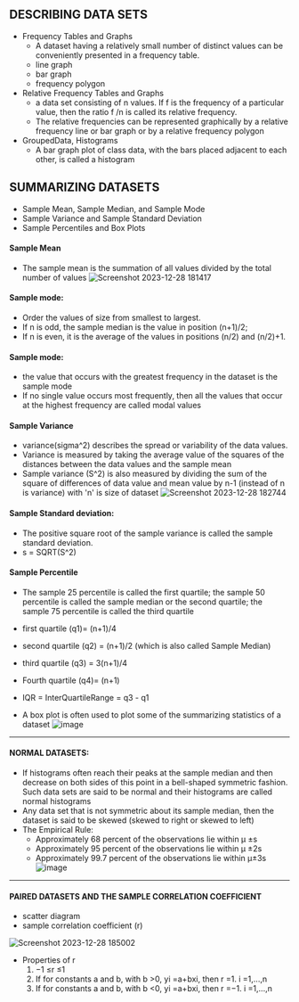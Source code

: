 ## DESCRIBING DATA SETS
- Frequency Tables and Graphs
  - A dataset having a relatively small number of distinct values can be conveniently presented in a frequency table.
  - line graph
  - bar graph
  - frequency polygon
- Relative Frequency Tables and Graphs
  - a data set consisting of n values. If f is the frequency of a particular value, then the ratio f /n is called its relative frequency.
  - The relative frequencies can be represented graphically by a relative frequency line or bar graph or by a relative frequency polygon
- GroupedData, Histograms
  - A bar graph plot of class data, with the bars placed adjacent to each other, is called a histogram

## SUMMARIZING DATASETS
- Sample Mean, Sample Median, and Sample Mode
- Sample Variance and Sample Standard Deviation
- Sample Percentiles and Box Plots
#### Sample Mean
  - The sample mean is the summation of all values divided by the total number of values
 ![Screenshot 2023-12-28 181417](https://github.com/Selvam-DG/Statistics_-and_R_programming/assets/98681717/e81ee570-42a3-4df9-b767-3d0e9e6dadf4)

#### Sample mode:
- Order the values of size from smallest to largest.
- If n is odd, the sample median is the value in position (n+1)/2;
- If n is even, it is the average of the values in positions (n/2) and (n/2)+1.

#### Sample mode:
- the value that occurs with the greatest frequency in the dataset is the sample mode
- If no single value occurs most frequently, then all the values that occur at the highest frequency are called modal values

#### Sample Variance
- variance(sigma^2) describes the spread or variability of the data values.
- Variance is  measured by taking the average value of the squares of the distances between the data values and the sample mean
- Sample variance (S^2) is also measured by dividing the sum of the square of differences of data value and mean value by n-1 (instead of n is variance) with 'n' is size of dataset
  ![Screenshot 2023-12-28 182744](https://github.com/Selvam-DG/Statistics_-and_R_programming/assets/98681717/96056dab-3374-482a-a21e-9326f7be7c5d)

#### Sample Standard deviation:
-  The positive square root of the sample variance is called the sample standard deviation.
-  s = SQRT(S^2)
  
#### Sample Percentile
- The sample 25 percentile is called the first quartile; the sample 50 percentile is called the sample median or the second quartile; the sample 75 percentile is called the third quartile
-  first quartile (q1)= (n+1)/4
-  second quartile (q2) = (n+1)/2 (which is also called Sample Median)
-  third quartile (q3) = 3(n+1)/4
-  Fourth quartile (q4)= (n+1)

- IQR = InterQuartileRange = q3 - q1
- A box plot is often used to plot some of the summarizing statistics of a dataset
![image](https://github.com/Selvam-DG/Statistics_-and_R_programming/assets/98681717/f6a067f6-855c-4d57-abba-2e16df68f3b4)
___________________________________________________________________________________________________________________________________________________________________________________________________________________________
#### NORMAL DATASETS:
- If histograms often reach their peaks at the sample median and then decrease on both sides of this point in a bell-shaped symmetric fashion. Such data sets are said to be normal and their histograms are called normal histograms
- Any data set that is not symmetric about its sample median, then the dataset is said to be skewed (skewed to right or skewed to left)
- The Empirical Rule:
    - Approximately 68 percent of the observations lie within µ ±s
    - Approximately 95 percent of the observations lie within µ ±2s
    - Approximately 99.7 percent of the observations lie within µ±3s
![image](https://github.com/Selvam-DG/Statistics_-and_R_programming/assets/98681717/d4d978af-ca5a-42ce-83d3-9bd2ee5501e7)
______________________________________________________________________________________________________________________________________________________________________________________________________________________________
####  PAIRED DATASETS AND THE SAMPLE CORRELATION COEFFICIENT
-  scatter diagram
-  sample correlation coefficient (r)
  
 ![Screenshot 2023-12-28 185002](https://github.com/Selvam-DG/Statistics_-and_R_programming/assets/98681717/45f11c48-8c91-4a57-ac85-d17bbbb64855)


- Properties of r
    1. −1 ≤r ≤1
    2. If for constants a and b, with b >0,  yi =a+bxi, then r =1. i =1,...,n
    3. If for constants a and b, with b <0, yi =a+bxi, then r =−1. i =1,...,n
 

